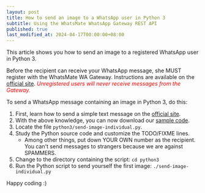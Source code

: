 ```yaml
---
layout: post
title: How to send an image to a WhatsApp user in Python 3
subtitle: Using the WhatsMate WhatsApp Gateway REST API
published: true
last_modified_at: 2024-04-17T00:00:00+08:00
---
```


This article shows you how to send an image to a registered WhatsApp user in Python 3.

Before the recipient can receive your WhatsApp message, she MUST register with the WhatsMate WA Gateway. Instructions are available on the [official site](https://www.whatsmate.net/whatsapp-gateway-api.html). <span style="color:red">*Unregistered users will never receive messages from the Gateway.*</span>


To send a WhatsApp message containing an image in Python 3, do this:

1. First, learn how to send a simple text message on the [official site](https://www.whatsmate.net/whatsapp-gateway-api.html). 
2. With the above knowledge, you can now download our [sample code](https://github.com/whatsmate/wa-demos/archive/master.zip).
3. Locate the file `python3/send-image-individual.py`.  <script src="https://gist.github.com/whatsmate/2e7d8f578d022b28ff2eb93461e3ce33.js"></script>
4. Study the Python source code and customize the TODO/FIXME lines.
   * Among other things, put down YOUR OWN number as the recipient. You can't send messages to strangers because we are against SPAMMERS.
5. Change to the directory containing the script: `cd python3`
6. Run the Python script to send yourself the first image: `./send-image-individual.py`


Happy coding :) 


<br>
<script async src="//pagead2.googlesyndication.com/pagead/js/adsbygoogle.js"></script>
<ins class="adsbygoogle"
     style="display:inline-block;width:728px;height:90px"
     data-ad-client="ca-pub-7383487179928477"
     data-ad-slot="6959057004"></ins>
<script>
(adsbygoogle = window.adsbygoogle || []).push({});
</script>
<br>

